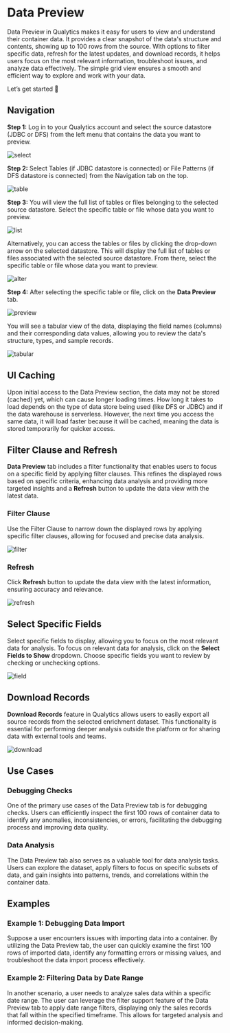 # Data Preview

Data Preview in Qualytics makes it easy for users to view and understand their container data. It provides a clear snapshot of the data's structure and contents, showing up to 100 rows from the source. With options to filter specific data, refresh for the latest updates, and download records, it helps users focus on the most relevant information, troubleshoot issues, and analyze data effectively. The simple grid view ensures a smooth and efficient way to explore and work with your data.

Let’s get started 🚀

## Navigation

**Step 1:** Log in to your Qualytics account and select the source datastore (JDBC or DFS) from the left menu that contains the data you want to preview.

![select](../assets/container/data-preview/select-light.png)

**Step 2:** Select Tables (if JDBC datastore is connected) or File Patterns (if DFS datastore is connected) from the Navigation tab on the top.

![table](../assets/container/data-preview/table-light.png)

**Step 3:** You will view the full list of tables or files belonging to the selected source datastore. Select the specific table or file whose data you want to preview.

![list](../assets/container/data-preview/list-light.png)

Alternatively, you can access the tables or files by clicking the drop-down arrow on the selected datastore. This will display the full list of tables or files associated with the selected source datastore. From there, select the specific table or file whose data you want to preview.

![alter](../assets/container/data-preview/alter-light.png)

**Step 4:** After selecting the specific table or file, click on the **Data Preview** tab.

![preview](../assets/container/data-preview/preview-light.png)

You will see a tabular view of the data, displaying the field names (columns) and their corresponding data values, allowing you to review the data's structure, types, and sample records.

![tabular](../assets/container/data-preview/tabular-light.png)

## UI Caching

Upon initial access to the Data Preview section, the data may not be stored (cached) yet, which can cause longer loading times. How long it takes to load depends on the type of data store being used (like DFS or JDBC) and if the data warehouse is serverless. However, the next time you access the same data, it will load faster because it will be cached, meaning the data is stored temporarily for quicker access.

## Filter Clause and Refresh

**Data Preview** tab includes a filter functionality that enables users to focus on a specific field by applying filter clauses. This refines the displayed rows based on specific criteria, enhancing data analysis and providing more targeted insights and a **Refresh** button to update the data view with the latest data.

### Filter Clause

Use the Filter Clause to narrow down the displayed rows by applying specific filter clauses, allowing for focused and precise data analysis.

![filter](../assets/container/data-preview/filter-light.png)

### Refresh

Click **Refresh** button to update the data view with the latest information, ensuring accuracy and relevance.

![refresh](../assets/container/data-preview/refresh-light.png)

## Select Specific Fields

Select specific fields to display, allowing you to focus on the most relevant data for analysis. To focus on relevant data for analysis, click on the **Select Fields to Show** dropdown. Choose specific fields you want to review by checking or unchecking options.

![field](../assets/container/data-preview/field-light.png)

## Download Records

**Download Records** feature in Qualytics allows users to easily export all source records from the selected enrichment dataset. This functionality is essential for performing deeper analysis outside the platform or for sharing data with external tools and teams.

![download](../assets/container/data-preview/download-light.png)

## Use Cases

### Debugging Checks

One of the primary use cases of the Data Preview tab is for debugging checks. Users can efficiently inspect the first 100 rows of container data to identify any anomalies, inconsistencies, or errors, facilitating the debugging process and improving data quality.

### Data Analysis

The Data Preview tab also serves as a valuable tool for data analysis tasks. Users can explore the dataset, apply filters to focus on specific subsets of data, and gain insights into patterns, trends, and correlations within the container data.

## Examples

### Example 1: Debugging Data Import

Suppose a user encounters issues with importing data into a container. By utilizing the Data Preview tab, the user can quickly examine the first 100 rows of imported data, identify any formatting errors or missing values, and troubleshoot the data import process effectively.

### Example 2: Filtering Data by Date Range

In another scenario, a user needs to analyze sales data within a specific date range. The user can leverage the filter support feature of the Data Preview tab to apply date range filters, displaying only the sales records that fall within the specified timeframe. This allows for targeted analysis and informed decision-making.
